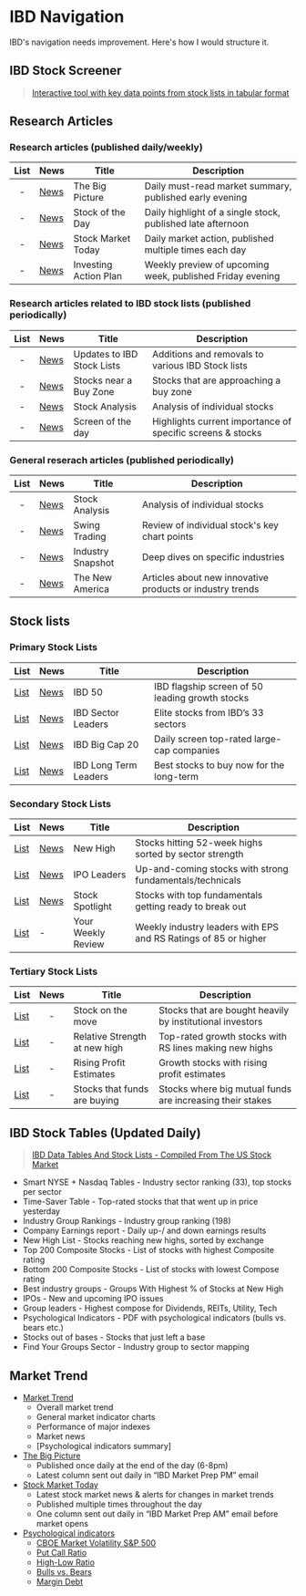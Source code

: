 # IBD Navigation
IBD's navigation needs improvement. Here's how I would structure it.

## IBD Stock Screener
> [Interactive tool with key data points from stock lists in tabular format](https://ibdstockscreener.investors.com/)

## Research Articles

### Research articles (published daily/weekly)
| List | News                                                                                       | Title                      | Description                                             |
| :--: | ------------------------------------------------------------------------------------------ | -------------------------- | ------------------------------------------------------- |
| -    | [News](https://www.investors.com/category/market-trend/the-big-picture/)                   | The Big Picture            | Daily must-read market summary, published early evening
| -    | [News](https://www.investors.com/research/ibd-stock-of-the-day)                            | Stock of the Day           | Daily highlight of a single stock, published late afternoon
| -    | [News](https://www.investors.com/category/stock-market-today/ )                            | Stock Market Today         | Daily market action, published multiple times each day
| -    | [News](https://www.investors.com/category/research/investing-action-plan/)                 | Investing Action Plan      | Weekly preview of upcoming week, published Friday evening

### Research articles related to IBD stock lists (published periodically)
| List | News                                                                                       | Title                      | Description                                             |
| :--: | ------------------------------------------------------------------------------------------ | -------------------------- | ------------------------------------------------------- |
| -    | [News](https://www.investors.com/research/best-growth-stocks-buy-watch-ibd-stock-lists/)   | Updates to IBD Stock Lists | Additions and removals to various IBD Stock lists
| -    | [News](https://www.investors.com/category/stock-lists/stocks-near-a-buy-zone/)             | Stocks near a Buy Zone     | Stocks that are approaching a buy zone
| -    | [News](https://www.investors.com/category/research/ibd-stock-analysis/)                    | Stock Analysis             | Analysis of individual stocks
| -    | [News](https://www.investors.com/tag/ibd-screen-of-the-day/)                               | Screen of the day          | Highlights current importance of specific screens & stocks

### General reserach articles (published periodically)
| List | News                                                                                       | Title                      | Description                                             |
| :--: | ------------------------------------------------------------------------------------------ | -------------------------- | ------------------------------------------------------- |
| -    | [News](https://www.investors.com/category/research/ibd-stock-analysis/)                    | Stock Analysis             | Analysis of individual stocks
| -    | [News](https://www.investors.com/category/research/swing-trading/)                         | Swing Trading              | Review of individual stock's key chart points
| -    | [News](https://www.investors.com/category/research/industry-snapshot/)                     | Industry Snapshot          | Deep dives on specific industries
| -    | [News](https://www.investors.com/category/research/the-new-america/)                       | The New America            | Articles about new innovative products or industry trends


## Stock lists

### Primary Stock Lists
| List                                                                | News                                                                                                            | Title                      | Description                                             |
| ------------------------------------------------------------------- | --------------------------------------------------------------------------------------------------------------- | -------------------------- | ------------------------------------------------------- |
| [List](https://research.investors.com/stock-lists/ibd-50/)          | [News](https://www.investors.com/category/stock-lists/ibd-50/)                                                  | IBD 50                     | IBD flagship screen of 50 leading growth stocks
| [List](https://research.investors.com/stock-lists/sector-leaders)   | [News](https://www.investors.com/category/stock-lists/sector-leaders/)                                          | IBD Sector Leaders         | Elite stocks from IBD’s 33 sectors
| [List](https://research.investors.com/stock-lists/big-cap-20/)      | [News](https://www.investors.com/category/stock-lists/ibd-big-cap-20/)                                          | IBD Big Cap 20             | Daily screen top-rated large-cap companies
| [List](https://tinyurl.com/vrhycy4e)                                | [News](https://www.investors.com/research/best-stocks-to-buy-now-long-term-stocks-ibd-long-term-leaders-list)   | IBD Long Term Leaders      | Best stocks to buy now for the long-term

### Secondary Stock Lists
| List                                                                   | News                                                                     | Title                      | Description                                             |
| ---------------------------------------------------------------------- | ------------------------------------------------------------------------ | -------------------------- | ------------------------------------------------------- |
| [List](https://research.investors.com/stock-lists/new-highs/)          | [News](https://www.investors.com/category/stock-lists/new-highs/)        | New High                   | Stocks hitting 52-week highs sorted by sector strength
| [List](https://research.investors.com/stock-lists/ipo-leaders/)        | [News](https://www.investors.com/category/stock-lists/ipo-analysis/)     | IPO Leaders                | Up-and-coming stocks with strong fundamentals/technicals
| [List](https://research.investors.com/stock-lists/stock-spotlight/)    | [News](https://www.investors.com/category/stock-lists/stock-spotlight/)  | Stock Spotlight            | Stocks with top fundamentals getting ready to break out
| [List](https://research.investors.com/stock-lists/your-weekly-review/) | -                                                                        | Your Weekly Review         | Weekly industry leaders with EPS and RS Ratings of 85 or higher

### Tertiary Stock Lists
| List                                                                              | News | Title                         | Description                                             |
| --------------------------------------------------------------------------------- | :--: | ----------------------------- | ------------------------------------------------------- |
| [List](https://research.investors.com/stocksonthemove.aspx)                       | -    | Stock on the move             | Stocks that are bought heavily by institutional investors
| [List](https://research.investors.com/stock-lists/relative-strength-at-new-high/) | -    | Relative Strength at new high | Top-rated growth stocks with RS lines making new highs
| [List](https://research.investors.com/stock-lists/rising-profit-estimates/)       | -    | Rising Profit Estimates       | Growth stocks with rising profit estimates
| [List](https://research.investors.com/stock-lists/stocks-that-funds-are-buying/)  | -    | Stocks that funds are buying  | Stocks where big mutual funds are increasing their stakes


## IBD Stock Tables (Updated Daily)
> [IBD Data Tables And Stock Lists - Compiled From The US Stock Market](https://www.investors.com/ibd-data-tables/)
* Smart NYSE + Nasdaq Tables - Industry sector ranking (33), top stocks per sector
* Time-Saver Table - Top-rated stocks that that went up in price yesterday
* Industry Group Rankings - Industry group ranking (198)
* Company Earnings report - Daily up-/ and down earnings results
* New High List - Stocks reaching new highs, sorted by exchange
* Top 200 Composite Stocks - List of stocks with highest Composite rating
* Bottom 200 Composite Stocks - List of stocks with lowest Compose rating
* Best industry groups - Groups With Highest % of Stocks at New High
* IPOs - New and upcoming IPO issues
* Group leaders - Highest compose for Dividends, REITs, Utility, Tech
* Psychological Indicators - PDF with psychological indicators (bulls vs. bears etc.)
* Stocks out of bases - Stocks that just left a base
* Find Your Groups Sector - Industry group to sector mapping

## Market Trend
* [Market Trend](https://research.investors.com/markettrend.aspx)
	* Overall market trend
	* General market indicator charts
	* Performance of major indexes
	* Market news
	* [Psychological indicators summary]
* [The Big Picture](https://www.investors.com/category/market-trend/the-big-picture/)
	* Published once daily at the end of the day (6-8pm)
	* Latest column sent out daily in “IBD Market Prep PM” email
* [Stock Market Today](https://www.investors.com/category/stock-market-today/)
	* Latest stock market news & alerts for changes in market trends
	* Published multiple times throughout the day
	* One column sent out daily in “IBD Market Prep AM” email before market opens
* [Psychological indicators](https://research.investors.com/psychological-market-indicators/)
	* [CBOE Market Volatility S&P 500](https://research.investors.com/psychological-market-indicators/chart?type=volatility)
	* [Put Call Ratio](https://research.investors.com/psychological-market-indicators/chart?type=putcall)
	* [High-Low Ratio](https://research.investors.com/psychological-market-indicators/chart?type=highlowratio)
	* [Bulls vs. Bears](https://research.investors.com/psychological-market-indicators/chart?type=bullsbears)
	* [Margin Debt](https://research.investors.com/psychological-market-indicators/chart?type=margindebt)
